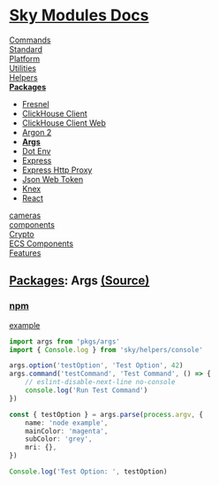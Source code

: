 <!--- This Args was auto-generated using "pnpm exec sky readme" --> 

# [Sky Modules Docs](../../README.md)

[Commands](..%2F..%2Fcommands%2FREADME.md)   
[Standard](..%2F..%2Fstandard%2FREADME.md)   
[Platform](..%2F..%2Fplatform%2FREADME.md)   
[Utilities](..%2F..%2Futilities%2FREADME.md)   
[Helpers](..%2F..%2Fhelpers%2FREADME.md)   
**[Packages](..%2F..%2Fpkgs%2FREADME.md)**   
* [Fresnel](..%2F..%2Fpkgs%2F%40artsy%2Ffresnel%2FREADME.md)
* [ClickHouse Client](..%2F..%2Fpkgs%2F%40clickhouse%2Fclient%2FREADME.md)
* [ClickHouse Client Web](..%2F..%2Fpkgs%2F%40clickhouse%2Fclient-web%2FREADME.md)
* [Argon 2](..%2F..%2Fpkgs%2Fargon2%2FREADME.md)
* **[Args](..%2F..%2Fpkgs%2Fargs%2FREADME.md)**
* [Dot Env](..%2F..%2Fpkgs%2Fdotenv%2FREADME.md)
* [Express](..%2F..%2Fpkgs%2Fexpress%2FREADME.md)
* [Express Http Proxy](..%2F..%2Fpkgs%2Fexpress-http-proxy%2FREADME.md)
* [Json Web Token](..%2F..%2Fpkgs%2Fjsonwebtoken%2FREADME.md)
* [Knex](..%2F..%2Fpkgs%2Fknex%2FREADME.md)
* [React](..%2F..%2Fpkgs%2Freact%2FREADME.md)
  
[cameras](..%2F..%2Fcameras%2FREADME.md)   
[components](..%2F..%2Fcomponents%2FREADME.md)   
[Crypto](..%2F..%2Fcrypto%2FREADME.md)   
[ECS Components](..%2F..%2Fecs%2FREADME.md)   
[Features](..%2F..%2Ffeatures%2FREADME.md)   

## [Packages](..%2F..%2Fpkgs%2FREADME.md): Args [(Source)](..%2F..%2Fpkgs%2Fargs%2F)

  
### [npm](https://www.npmjs.com/package/args)

[example](../../%5Fexamples/pkgs/args)

```ts
import args from 'pkgs/args'
import { Console.log } from 'sky/helpers/console'

args.option('testOption', 'Test Option', 42)
args.command('testCommand', 'Test Command', () => {
    // eslint-disable-next-line no-console
    console.log('Run Test Command')
})

const { testOption } = args.parse(process.argv, {
    name: 'node example',
    mainColor: 'magenta',
    subColor: 'grey',
    mri: {},
})

Console.log('Test Option: ', testOption)

```